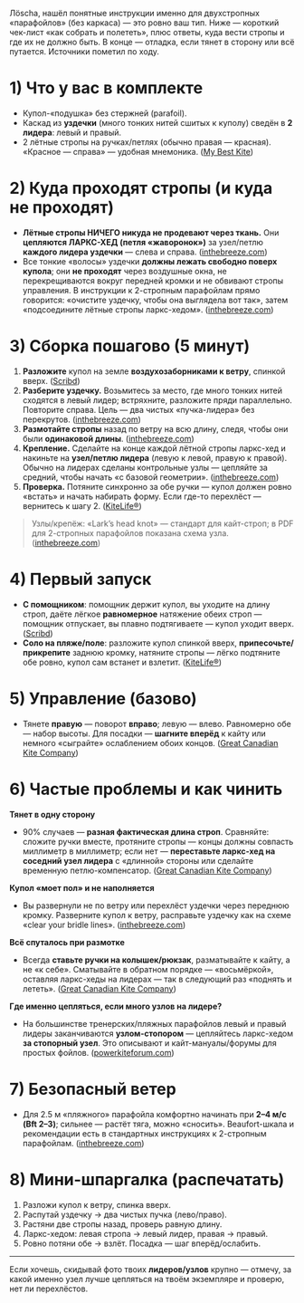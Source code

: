 Лöscha, нашёл понятные инструкции именно для двухстропных «парафойлов» (без каркаса) — это ровно ваш тип. Ниже — короткий чек-лист «как собрать и полететь», плюс ответы, куда вести стропы и где их не должно быть. В конце — отладка, если тянет в сторону или всё путается. Источники пометил по ходу.

# 1) Что у вас в комплекте

* Купол-«подушка» без стержней (parafoil).
* Каскад из **уздечки** (много тонких нитей сшитых к куполу) сведён в **2 лидера**: левый и правый.
* 2 лётные стропы на ручках/петлях (обычно правая — красная). «Красное — справа» — удобная мнемоника. ([My Best Kite][1])

# 2) Куда проходят стропы (и куда не проходят)

* **Лётные стропы НИЧЕГО никуда не продевают через ткань.**
  Они **цепляются ЛАРКС-ХЕД (петля «жаворонок»)** за узел/петлю **каждого лидера уздечки** — слева и справа. ([inthebreeze.com][2])
* Все тонкие «волосы» уздечки **должны лежать свободно поверх купола**; они **не проходят** через воздушные окна, не перекрещиваются вокруг передней кромки и не обвивают стропы управления. В инструкции к 2-стропным парафойлам прямо говорится: «очистите уздечку, чтобы она выглядела вот так», затем «подсоедините лётные стропы ларкс-хедом». ([inthebreeze.com][2])

# 3) Сборка пошагово (5 минут)

1. **Разложите** купол на земле **воздухозаборниками к ветру**, спинкой вверх. ([Scribd][3])
2. **Разберите уздечку.** Возьмитесь за место, где много тонких нитей сходятся в левый лидер; встряхните, разложите пряди параллельно. Повторите справа. Цель — два чистых «пучка-лидера» без перекрутов. ([inthebreeze.com][2])
3. **Размотайте стропы** назад по ветру на всю длину, следя, чтобы они были **одинаковой длины**. ([inthebreeze.com][2])
4. **Крепление.** Сделайте на конце каждой лётной стропы ларкс-хед и накиньте на **узел/петлю лидера** (левую к левой, правую к правой). Обычно на лидерах сделаны контрольные узлы — цепляйте за средний, чтобы начать «с базовой геометрии». ([inthebreeze.com][2])
5. **Проверка.** Потяните синхронно за обе ручки — купол должен ровно «встать» и начать набирать форму. Если где-то перехлёст — вернитесь к шагу 2. ([KiteLife®][4])

> Узлы/крепёж: «Lark’s head knot» — стандарт для кайт-строп; в PDF для 2-стропных парафойлов показана схема узла. ([inthebreeze.com][2])

# 4) Первый запуск

* **С помощником**: помощник держит купол, вы уходите на длину строп, даёте лёгкое **равномерное** натяжение обеих строп — помощник отпускает, вы плавно подтягиваете — купол уходит вверх. ([Scribd][3])
* **Соло на пляже/поле**: разложите купол спинкой вверх, **припесочьте/прикрепите** заднюю кромку, натяните стропы — лёгко подтяните обе ровно, купол сам встанет и взлетит. ([KiteLife®][4])

# 5) Управление (базово)

* Тянете **правую** — поворот **вправо**; левую — влево. Равномерно обе — набор высоты. Для посадки — **шагните вперёд** к кайту или немного «сыграйте» ослаблением обоих концов. ([Great Canadian Kite Company][5])

# 6) Частые проблемы и как чинить

**Тянет в одну сторону**

* 90% случаев — **разная фактическая длина строп**. Сравняйте: сложите ручки вместе, протяните стропы — концы должны совпасть миллиметр в миллиметр; если нет — **переставьте ларкс-хед на соседний узел лидера** с «длинной» стороны или сделайте временную петлю-компенсатор. ([Great Canadian Kite Company][5])

**Купол «моет пол» и не наполняется**

* Вы развернули не по ветру или перехлёст уздечки через переднюю кромку. Разверните купол к ветру, расправьте уздечку как на схеме «clear your bridle lines». ([inthebreeze.com][2])

**Всё спуталось при размотке**

* Всегда **ставьте ручки на колышек/рюкзак**, разматывайте к кайту, а не «к себе». Сматывайте в обратном порядке — «восьмёркой», оставляя ларкс-хеды на лидерах — так в следующий раз «поднять и лететь». ([Great Canadian Kite Company][5])

**Где именно цепляться, если много узлов на лидере?**

* На большинстве тренерских/пляжных парафойлов левый и правый лидеры заканчиваются **узлом-стопором** — цепляйтесь ларкс-хедом **за стопорный узел**. Это описывают и кайт-мануалы/форумы для простых фойлов. ([powerkiteforum.com][6])

# 7) Безопасный ветер

* Для 2.5 м «пляжного» парафойла комфортно начинать при **2–4 м/с (Bft 2–3)**; сильнее — растёт тяга, можно «сносить». Beaufort-шкала и рекомендации есть в стандартных инструкциях к 2-стропным парафойлам. ([inthebreeze.com][2])

# 8) Мини-шпаргалка (распечатать)

1. Разложи купол к ветру, спинка вверх.
2. Распутай уздечку → два чистых пучка (лево/право).
3. Растяни две стропы назад, проверь равную длину.
4. Ларкс-хедом: левая стропа → левый лидер, правая → правый.
5. Ровно потяни обе → взлёт. Посадка — шаг вперёд/ослабить.

---

Если хочешь, скидывай фото твоих **лидеров/узлов** крупно — отмечу, за какой именно узел лучше цепляться на твоём экземпляре и проверю, нет ли перехлёстов.

[1]: https://www.my-best-kite.com/how-to-fly-a-kite.html?utm_source=chatgpt.com "How To Fly A Kite - Having Fun With 1 String Or 2!"
[2]: https://www.inthebreeze.com/dsn/wwwinthebreezecom/Content/AssemblyInstructions/ITB-2Line-Foil-Assembly.pdf?utm_source=chatgpt.com "Assembly & Flight Instructions for In the Breeze 2 Line Air ..."
[3]: https://www.scribd.com/document/800567813/Parafoil-Kite-Instructions?utm_source=chatgpt.com "Parafoil Kite Instructions | PDF"
[4]: https://kitelife.com/forum/topic/6554-how-do-you-launch-a-dual-line-parafoil/?utm_source=chatgpt.com "How do you launch a dual line parafoil - General Sport Kite"
[5]: https://www.canadiankitecompany.com/en-us/pages/stunt-kite-beginner-manual?srsltid=AfmBOooNp3QCxmo4IP78s_wUd5RK1Eb9d-_a5wHkaGt1D3aqBVbFS2zI&utm_source=chatgpt.com "Stunt Kite Beginner Manual"
[6]: https://www.powerkiteforum.com/viewthread.php?tid=18757&utm_source=chatgpt.com "Power Kite Forum - hello i need help"
